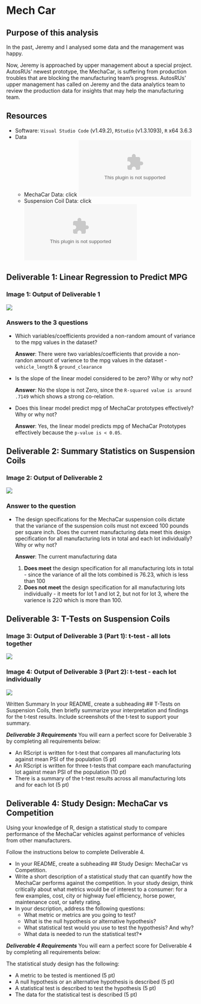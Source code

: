 # Mech Car


## Purpose of this analysis
In the past, Jeremy and I analysed some data and the management was happy.

 Now, Jeremy is approached by upper management about a special project. AutosRUs’ newest prototype, the MechaCar, is suffering from production troubles that are blocking the manufacturing team’s progress. AutosRUs’ upper management has called on Jeremy and the data analytics team to review the production data for insights that may help the manufacturing team.

## Resources
* Software: `Visual Studio Code` (v1.49.2), `RStudio` (v1.3.1093), `R` x64 3.6.3
* Data
    * MechaCar Data: click ![here](Resources/MechaCar_mpg.csv)
    * Suspension Coil Data: click ![here](Resources/Suspension_Coil.csv)

## Deliverable 1: Linear Regression to Predict MPG

### Image 1: Output of Deliverable 1

![](Resources/Deliverable1.png)

### Answers to the 3 questions

* Which variables/coefficients provided a non-random amount of variance to the mpg values in the dataset?

    **Answer**: There were two variables/coefficients that provide a non-randon amount of varience to the mpg values in the dataset - `vehicle_length` & `ground_clearance`

* Is the slope of the linear model considered to be zero? Why or why not?

    **Answer**: No the slope is not Zero, since the `R-squared value is around .7149` which shows a strong co-relation.

* Does this linear model predict mpg of MechaCar prototypes effectively? Why or why not?
    
    **Answer**: Yes, the linear model predicts mpg of MechaCar Prototypes effectively because the `p-value is < 0.05`.

## Deliverable 2: Summary Statistics on Suspension Coils

### Image 2: Output of Deliverable 2
![](Resources/Deliverable2.png)

### Answer to the question

* The design specifications for the MechaCar suspension coils dictate that the variance of the suspension coils must not exceed 100 pounds per square inch. Does the current manufacturing data meet this design specification for all manufacturing lots in total and each lot individually? Why or why not?

    **Answer**: The current manufacturing data 
    1) **Does meet** the design specification for all manufacturing lots in total - since the variance of all the lots combined is 76.23, which is less than 100
    2) **Does not meet** the design specification for all manufacturing lots individually - it meets for lot 1 and lot 2, but not for lot 3, where the varience is 220 which is more than 100.

## Deliverable 3: T-Tests on Suspension Coils

### Image 3: Output of Deliverable 3 (Part 1): t-test - all lots together
![](Resources/Deliverable3a.png)

### Image 4: Output of Deliverable 3 (Part 2): t-test - each lot individually
![](Resources/Deliverable3b.png)


Written Summary
In your README, create a subheading ## T-Tests on Suspension Coils, then briefly summarize your interpretation and findings for the t-test results. Include screenshots of the t-test to support your summary.

***Deliverable 3 Requirements***
You will earn a perfect score for Deliverable 3 by completing all requirements below:

* An RScript is written for t-test that compares all manufacturing lots against mean PSI of the population (5 pt)
* An RScript is written for three t-tests that compare each manufacturing lot against mean PSI of the population (10 pt)
* There is a summary of the t-test results across all manufacturing lots and for each lot (5 pt)


## Deliverable 4: Study Design: MechaCar vs Competition

Using your knowledge of R, design a statistical study to compare performance of the MechaCar vehicles against performance of vehicles from other manufacturers.

Follow the instructions below to complete Deliverable 4.

* In your README, create a subheading ## Study Design: MechaCar vs Competition.
* Write a short description of a statistical study that can quantify how the MechaCar performs against the competition. In your study design, think critically about what metrics would be of interest to a consumer: for a few examples, cost, city or highway fuel efficiency, horse power, maintenance cost, or safety rating.
* In your description, address the following questions:
    * What metric or metrics are you going to test?
    * What is the null hypothesis or alternative hypothesis?
    * What statistical test would you use to test the hypothesis? And why?
    * What data is needed to run the statistical test?*


***Deliverable 4 Requirements***
You will earn a perfect score for Deliverable 4 by completing all requirements below:

The statistical study design has the following:
* A metric to be tested is mentioned (5 pt)
* A null hypothesis or an alternative hypothesis is described (5 pt)
* A statistical test is described to test the hypothesis (5 pt)
* The data for the statistical test is described (5 pt)